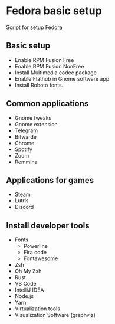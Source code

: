 # Fedora basic setup

Script for setup Fedora

## Basic setup

* Enable RPM Fusion Free
* Enable RPM Fusion NonFree
* Install Multimedia codec package
* Enable Flathub in Gnome software app
* Install Roboto fonts.

## Common applications

* Gnome tweaks
* Gnome extension
* Telegram
* Bitwarde
* Chrome
* Spotify
* Zoom
* Remmina

## Applications for games

* Steam
* Lutris
* Discord

## Install developer tools

* Fonts
  * Powerline
  * Fira code
  * Fontawesome
* Zsh
* Oh My Zsh
* Rust
* VS Code
* IntelliJ IDEA
* Node.js
* Yarn
* Virtualization tools
* Visualization Software (graphviz)